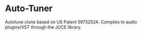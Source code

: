 # Auto-Tuner
Autotune clone based on US Patent 5973252A. Compiles to audio plugins/VST through the JUCE library.
